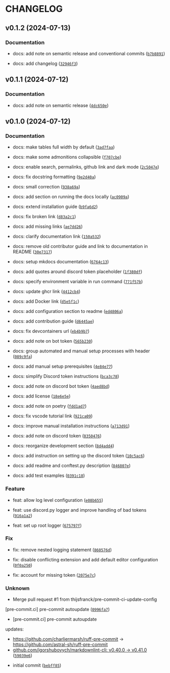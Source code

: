 # CHANGELOG

## v0.1.2 (2024-07-13)

### Documentation

* docs: add note on semantic release and conventional commits ([`b7b8891`](https://github.com/thijsfranck/discord-app-example/commit/b7b889185359634f97ad6e8031f60dbb6fd50bda))

* docs: add changelog ([`32946f3`](https://github.com/thijsfranck/discord-app-example/commit/32946f3ab43b3c69512d449de811fd09636cccb9))

## v0.1.1 (2024-07-12)

### Documentation

* docs: add note on semantic release ([`4dc650e`](https://github.com/thijsfranck/discord-app-example/commit/4dc650ee25b8726bc197f54caea3fa5395a9b2e7))

## v0.1.0 (2024-07-12)

### Documentation

* docs: make tables full width by default ([`3ad7faa`](https://github.com/thijsfranck/discord-app-example/commit/3ad7faa08d8e7e4a1d93c1dd9faca5766afcbe7c))

* docs: make some admonitions collapsible ([`f707cbe`](https://github.com/thijsfranck/discord-app-example/commit/f707cbeed762da2d97b7179fb4960e5b76ed0ec0))

* docs: enable search, permalinks, github link and dark mode ([`2c5047e`](https://github.com/thijsfranck/discord-app-example/commit/2c5047ebae2d46a9908b4d566f70b9e032178b5d))

* docs: fix docstring formatting ([`9e2d40a`](https://github.com/thijsfranck/discord-app-example/commit/9e2d40a92729cef86749f3edadf2252c6229063e))

* docs: small correction ([`938a69a`](https://github.com/thijsfranck/discord-app-example/commit/938a69a3d0b892042d5b9170b087f85883ad03bd))

* docs: add section on running the docs locally ([`ac0909a`](https://github.com/thijsfranck/discord-app-example/commit/ac0909ac93c92aa67f7d98f94b22c43812ff1188))

* docs: extend installation guide ([`b9fa6d2`](https://github.com/thijsfranck/discord-app-example/commit/b9fa6d27898bd95903f09cd55d965b22c11ad62b))

* docs: fix broken link ([`d83a2c1`](https://github.com/thijsfranck/discord-app-example/commit/d83a2c1a3fc3dfe32a87b0ce62b213489f9f4f18))

* docs: add missing links ([`ae7dd26`](https://github.com/thijsfranck/discord-app-example/commit/ae7dd260448dffe7e6dac8d18aa1ffbdedbe4af9))

* docs: clarify documentation link ([`150a532`](https://github.com/thijsfranck/discord-app-example/commit/150a5322f35b143054b601507af7793f0ea27dd6))

* docs: remove old contributor guide and link to documentation in README ([`30e7317`](https://github.com/thijsfranck/discord-app-example/commit/30e73178954cb57b9037a4b3974d7e21020ddbd9))

* docs: setup mkdocs documentation ([`6764c13`](https://github.com/thijsfranck/discord-app-example/commit/6764c1336999cb07db336bfee84474e265b5deda))

* docs: add quotes around discord token placeholder ([`1f380df`](https://github.com/thijsfranck/discord-app-example/commit/1f380dfd4d97d298e2f2c29ceaa1a4522c4f0f62))

* docs: specify environment variable in run command ([`771f57b`](https://github.com/thijsfranck/discord-app-example/commit/771f57b428fe8689fa3382b162128774c6f46fe2))

* docs: update ghcr link ([`4412cb4`](https://github.com/thijsfranck/discord-app-example/commit/4412cb4f1878e7fadd20816fc565ca8ad258d7e1))

* docs: add Docker link ([`d5e5f1c`](https://github.com/thijsfranck/discord-app-example/commit/d5e5f1c0b82ffaa7522a66c5f9acca3e7ade9384))

* docs: add configuration section to readme ([`ed4806a`](https://github.com/thijsfranck/discord-app-example/commit/ed4806a1b6abf62fbf9eeb2f4881f37afed6e028))

* docs: add contribution guide ([`d6445ae`](https://github.com/thijsfranck/discord-app-example/commit/d6445ae59e451b3f6cc376de3792dfc5ac9b8ad9))

* docs: fix devcontainers url ([`eb4b9b7`](https://github.com/thijsfranck/discord-app-example/commit/eb4b9b74340f19fdf7875430935716751e17feb5))

* docs: add note on bot token ([`565b230`](https://github.com/thijsfranck/discord-app-example/commit/565b230d5dbfad21046df4a4c405be5903d7bb50))

* docs: group automated and manual setup processes with header ([`089c9fa`](https://github.com/thijsfranck/discord-app-example/commit/089c9facda907df1a36d0f12f7ce042a6002cba3))

* docs: add manual setup prerequisites ([`4e84e77`](https://github.com/thijsfranck/discord-app-example/commit/4e84e772ffe47166d1407a187f5b27936f9c9119))

* docs: simplify Discord token instructions ([`bca3c78`](https://github.com/thijsfranck/discord-app-example/commit/bca3c78a7a553cde1d3251307a9bd5b3fca4871f))

* docs: add note on discord bot token ([`4aed8bd`](https://github.com/thijsfranck/discord-app-example/commit/4aed8bd978d34aad9c4bd532992de39c75d545ab))

* docs: add license ([`18e6e5e`](https://github.com/thijsfranck/discord-app-example/commit/18e6e5eae9ddb55cf2f771b271f9addf52cb77d5))

* docs: add note on poetry ([`fdd1ad7`](https://github.com/thijsfranck/discord-app-example/commit/fdd1ad7a318f78102233ed86b95a866e1166579b))

* docs: fix vscode tutorial link ([`921ca09`](https://github.com/thijsfranck/discord-app-example/commit/921ca09d063b4c44e34ddf0d0612fc5aee069e0d))

* docs: improve manual installation instructions ([`a713d91`](https://github.com/thijsfranck/discord-app-example/commit/a713d914a89d93f26d892d08b8c7fef9d0fcbc33))

* docs: add note on discord token ([`0350476`](https://github.com/thijsfranck/discord-app-example/commit/03504761e1af5f9981cfda17710d1de94879dcb2))

* docs: reorganize development section ([`8d4add4`](https://github.com/thijsfranck/discord-app-example/commit/8d4add4366615a66409c5bb41c26f1923c5e1298))

* docs: add instruction on setting up the discord token ([`10c5ac6`](https://github.com/thijsfranck/discord-app-example/commit/10c5ac69257a49e80627dcb07003061db7aca89a))

* docs: add readme and conftest.py description ([`846807e`](https://github.com/thijsfranck/discord-app-example/commit/846807e5ea1895d116680462a80196f87c6f0a5c))

* docs: add test examples ([`0391c18`](https://github.com/thijsfranck/discord-app-example/commit/0391c1817b42b5d2a647cb29d5902e0d1de0ada9))

### Feature

* feat: allow log level configuration ([`e08b655`](https://github.com/thijsfranck/discord-app-example/commit/e08b6556c42f944589f0615f874f89a1445b7a6e))

* feat: use discord.py logger and improve handling of bad tokens ([`916a1a2`](https://github.com/thijsfranck/discord-app-example/commit/916a1a2e592fc981ba9e6304bed7d3bb40054faa))

* feat: set up root logger ([`675797f`](https://github.com/thijsfranck/discord-app-example/commit/675797f517891a869333b62a33cd5a9605e86fdb))

### Fix

* fix: remove nested logging statement ([`860576d`](https://github.com/thijsfranck/discord-app-example/commit/860576d56055bbb36630bc55f24ba92d0bef04a7))

* fix: disable conflicting extension and add default editor configuration ([`0f0a250`](https://github.com/thijsfranck/discord-app-example/commit/0f0a2500c011af7119764107dfbb65282e81532e))

* fix: account for missing token ([`2075e7c`](https://github.com/thijsfranck/discord-app-example/commit/2075e7cf9210e4727546a6f191ad4e896a98e42d))

### Unknown

* Merge pull request #1 from thijsfranck/pre-commit-ci-update-config

[pre-commit.ci] pre-commit autoupdate ([`0996fa7`](https://github.com/thijsfranck/discord-app-example/commit/0996fa7ee030606af81cf8db7ce4cae6d5b1e298))

* [pre-commit.ci] pre-commit autoupdate

updates:
- https://github.com/charliermarsh/ruff-pre-commit → https://github.com/astral-sh/ruff-pre-commit
- [github.com/igorshubovych/markdownlint-cli: v0.40.0 → v0.41.0](https://github.com/igorshubovych/markdownlint-cli/compare/v0.40.0...v0.41.0) ([`59039e6`](https://github.com/thijsfranck/discord-app-example/commit/59039e60cc51cf73294b90c53131643d3c6c03d6))

* initial commit ([`bebff85`](https://github.com/thijsfranck/discord-app-example/commit/bebff85e676c833a9915086848232d02177fa0b1))
